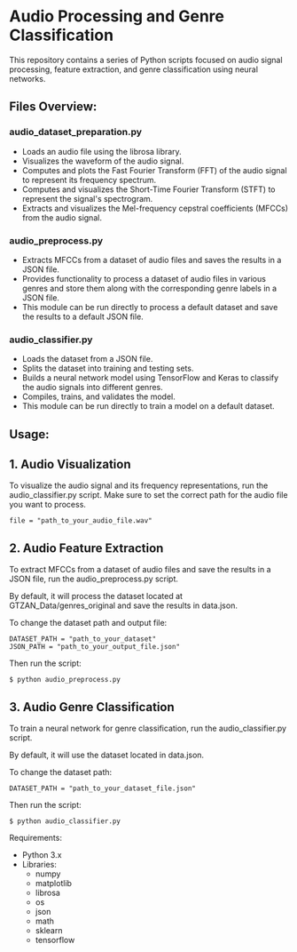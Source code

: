 # Audio Processing and Genre Classification

This repository contains a series of Python scripts focused on audio signal processing, feature extraction, and genre classification using neural networks.

## Files Overview:

### audio_dataset_preparation.py

- Loads an audio file using the librosa library.
- Visualizes the waveform of the audio signal.
- Computes and plots the Fast Fourier Transform (FFT) of the audio signal to represent its frequency spectrum.
- Computes and visualizes the Short-Time Fourier Transform (STFT) to represent the signal's spectrogram.
- Extracts and visualizes the Mel-frequency cepstral coefficients (MFCCs) from the audio signal.

### audio_preprocess.py

- Extracts MFCCs from a dataset of audio files and saves the results in a JSON file.
- Provides functionality to process a dataset of audio files in various genres and store them along with the corresponding genre labels in a JSON file.
- This module can be run directly to process a default dataset and save the results to a default JSON file.

### audio_classifier.py

- Loads the dataset from a JSON file.
- Splits the dataset into training and testing sets.
- Builds a neural network model using TensorFlow and Keras to classify the audio signals into different genres.
- Compiles, trains, and validates the model.
- This module can be run directly to train a model on a default dataset.

## Usage:

## 1. Audio Visualization

To visualize the audio signal and its frequency representations, run the audio_classifier.py script. Make sure to set the correct path for the audio file you want to process.

```
file = "path_to_your_audio_file.wav"
```

## 2. Audio Feature Extraction

To extract MFCCs from a dataset of audio files and save the results in a JSON file, run the audio_preprocess.py script.

By default, it will process the dataset located at GTZAN_Data/genres_original and save the results in data.json.

To change the dataset path and output file:

```
DATASET_PATH = "path_to_your_dataset"
JSON_PATH = "path_to_your_output_file.json"
```

Then run the script:

```
$ python audio_preprocess.py

```

## 3. Audio Genre Classification

To train a neural network for genre classification, run the audio_classifier.py script.

By default, it will use the dataset located in data.json.

To change the dataset path:

```
DATASET_PATH = "path_to_your_dataset_file.json"
```

Then run the script:

```
$ python audio_classifier.py

```

Requirements:

- Python 3.x
- Libraries:
  - numpy
  - matplotlib
  - librosa
  - os
  - json
  - math
  - sklearn
  - tensorflow

